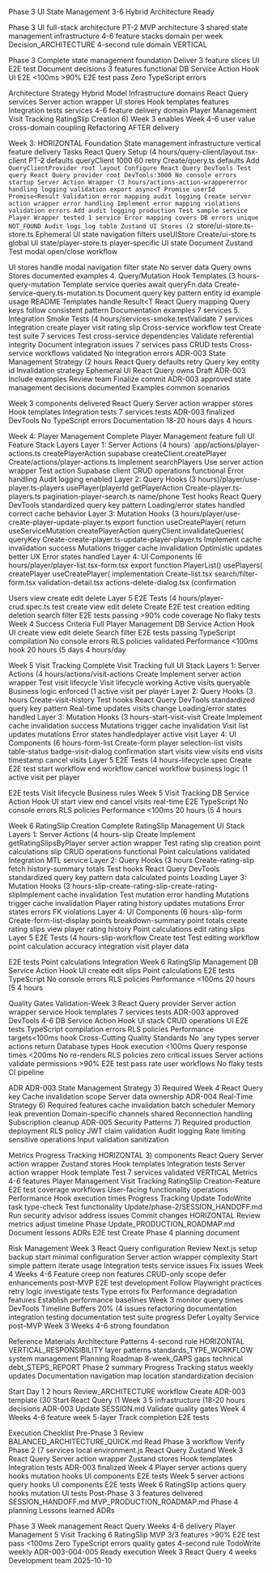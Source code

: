 Phase 3 UI State Management 3-6 Hybrid Architecture Ready

Phase 3 UI full-stack architecture PT-2 MVP architecture 3 shared state management infrastructure 4-6 feature stacks domain per week Decision_ARCHITECTURE 4-second rule domain VERTICAL

Phase 3 Complete state management foundation Deliver 3 feature slices UI E2E test Document decisions 3 features functional DB Service Action Hook UI E2E <100ms >90% E2E test pass Zero TypeScript errors

Architecture Strategy Hybrid Model Infrastructure domains React Query services Server action wrapper UI stores Hook templates features Integration tests services 4-6 feature delivery domain Player Management Visit Tracking RatingSlip Creation 6) Week 3 enables Week 4-6 user value cross-domain coupling Refactoring AFTER delivery

Week 3: HORIZONTAL Foundation State management infrastructure vertical feature delivery Tasks React Query Setup (4 hours/query-client/layout.tsx-client PT-2 defaults queryClient 1000 60 retry Create/query.ts defaults Add `QueryClientProvider root layout Configure React Query DevTools Test query React Query provider root DevTools:3000 No console errors startup Server Action Wrapper (3 hours/actions-action-wrappererror handling logging validation export async<T Promise userId Promise<Result Validation error mapping audit logging Create server action wrapper error handling Implement error mapping violations validation errors Add audit logging production Test sample service Player Wrapper tested 1 service Error mapping covers DB errors unique NOT_FOUND Audit logs_log table Zustand UI Stores (2 `store/ui-store.ts-store.ts Ephemeral UI state navigation filters useUIStore Create/ui-store.ts global UI state/player-store.ts player-specific UI state Document Zustand Test modal open/close workflow

UI stores handle modal navigation filter state No server data Query owns Stores documented examples 4. Query/Mutation Hook Templates (3 hours-query-mutation Template service queries await queryFn.data Create-service-query.ts-mutation.ts Document query key pattern entity id example usage README Templates handle Result<T React Query mapping Query keys follow consistent pattern Documentation examples 7 services 5. Integration Smoke Tests (4 hours/services-smoke.testValidate 7 services Integration create player visit rating slip Cross-service workflow test Create test suite 7 services Test cross-service dependencies Validate referential integrity Document integration issues 7 services pass CRUD tests Cross-service workflows validated No integration errors ADR-003 State Management Strategy (2 hours React Query defaults retry Query key entity id Invalidation strategy Ephemeral UI React Query owns Draft ADR-003 Include examples Review team Finalize commit ADR-003 approved state management decisions documented Examples common scenarios

Week 3 components delivered React Query Server action wrapper stores Hook templates Integration tests 7 services tests ADR-003 finalized DevTools No TypeScript errors Documentation 18-20 hours days 4 hours

Week 4: Player Management Complete Player Management feature full UI Feature Stack Layers Layer 1: Server Actions (4 hours) `app/actions/player-actions.ts createPlayerAction supabase createClient.createPlayer Create/actions/player-actions.ts Implement searchPlayers Use server action wrapper Test action Supabase client CRUD operations functional Error handling Audit logging enabled Layer 2: Query Hooks (3 hours)/player/use-player.ts-players usePlayer(playerId getPlayerAction Create-player.ts-players.ts pagination-player-search.ts name/phone Test hooks React Query DevTools standardized query key pattern Loading/error states handled correct cache behavior Layer 3: Mutation Hooks (3 hours/player/use-create-player-update-player.ts export function useCreatePlayer( return useServiceMutation createPlayerAction queryClient.invalidateQueries( queryKey Create-create-player.ts-update-player-player.ts Implement cache invalidation success Mutations trigger cache invalidation Optimistic updates better UX Error states handled Layer 4: UI Components (6 hours/player/player-list.tsx-form.tsx export function PlayerList() usePlayers( createPlayer useCreatePlayer( implementation Create-list.tsx search/filter-form.tsx validation-detail.tsx actions-delete-dialog.tsx (confirmation

Users view create edit delete Layer 5 E2E Tests (4 hours/player-crud.spec.ts test create view edit delete Create E2E test creation editing deletion search filter E2E tests passing >90% code coverage No flaky tests Week 4 Success Criteria Full Player Management DB Service Action Hook UI create view edit delete Search filter E2E tests passing TypeScript compilation No console errors RLS policies validated Performance <100ms hook 20 hours (5 days 4 hours/day

Week 5 Visit Tracking Complete Visit Tracking full UI Stack Layers 1: Server Actions (4 hours/actions/visit-actions Create Implement server action wrapper Test visit lifecycle Visit lifecycle working Active visits queryable Business logic enforced (1 active visit per player Layer 2: Query Hooks (3 hours Create-visit-history Test hooks React Query DevTools standardized query key pattern Real-time updates visits change Loading/error states handled Layer 3: Mutation Hooks (3 hours-start-visit-visit Create Implement cache invalidation success Mutations trigger cache invalidation Visit list updates mutations Error states handledplayer active visit Layer 4: UI Components (6 hours-form-list Create-form player selection-list visits table-status badge-visit-dialog confirmation start visits view visits end visits timestamp cancel visits Layer 5 E2E Tests (4 hours-lifecycle.spec Create E2E test start workflow end workflow cancel workflow business logic (1 active visit per player

E2E tests Visit lifecycle Business rules Week 5 Visit Tracking DB Service Action Hook UI start view end cancel visits real-time E2E TypeScript No console errors RLS policies Performance <100ms 20 hours (5 4 hours

Week 6 RatingSlip Creation Complete RatingSlip Management UI Stack Layers 1: Server Actions (4 hours-slip Create Implement getRatingSlipsByPlayer server action wrapper Test rating slip creation point calculations slip CRUD operations functional Point calculations validated Integration MTL service Layer 2: Query Hooks (3 hours Create-rating-slip fetch history-summary totals Test hooks React Query DevTools standardized query key pattern data calculated points Loading Layer 3: Mutation Hooks (3 hours-slip-create-rating-slip-create-rating-slipImplement cache invalidation Test mutation error handling Mutations trigger cache invalidation Player rating history updates mutations Error states errors FK violations Layer 4: UI Components (6 hours-slip-form Create-form-list-display points breakdown-summary point totals create rating slips view player rating history Point calculations edit rating slips Layer 5 E2E Tests (4 hours-slip-workflow Create test Test editing workflow point calculation accuracy integration visit player data

E2E tests Point calculations Integration Week 6 RatingSlip Management DB Service Action Hook UI create edit slips Point calculations E2E tests TypeScript No console errors RLS policies Performance <100ms 20 hours (5 4 hours

Quality Gates Validation-Week 3 React Query provider Server action wrapper service Hook templates 7 services tests ADR-003 approved DevTools 4-6 DB Service Action Hook UI stack CRUD operations UI E2E tests TypeScript compilation errors RLS policies Performance targets<100ms hook Cross-Cutting Quality Standards No `any types server actions return<T> Database types Hook execution <100ms Query response times <200ms No re-renders RLS policies zero critical issues Server actions validate permissions >90% E2E test pass rate user workflows No flaky tests CI pipeline

ADR ADR-003 State Management Strategy 3) Required Week 4 React Query key Cache invalidation scope Server data ownership ADR-004 Real-Time Strategy 6) Required features cache invalidation batch scheduler Memory leak prevention Domain-specific channels shared Reconnection handling Subscription cleanup ADR-005 Security Patterns 7) Required production deployment RLS policy JWT claim validation Audit logging Rate limiting sensitive operations Input validation sanitization

Metrics Progress Tracking HORIZONTAL 3) components React Query Server action wrapper Zustand stores Hook templates Integration tests Server action wrapper Hook template Test 7 services validated VERTICAL Metrics 4-6 features Player Management Visit Tracking RatingSlip Creation-Feature E2E test coverage workflows User-facing functionality operations Performance Hook execution times Progress Tracking Update TodoWrite task type-check Test functionality Update/phase-2/SESSION_HANDOFF.md Run security advisor address issues Commit changes HORIZONTAL Review metrics adjust timeline Phase Update_PRODUCTION_ROADMAP.md Document lessons ADRs E2E test Create Phase 4 planning document

Risk Management Week 3 React Query configuration Review Next.js setup backup start minimal configuration Server action wrapper complexity Start simple pattern iterate usage Integration tests service issues Fix issues Week 4 Weeks 4-6 Feature creep non features CRUD-only scope defer enhancements post-MVP E2E test development Follow Playwright practices retry logic investigate tests Type errors fix Performance degradation features Establish performance baselines Week 3 monitor query times DevTools Timeline Buffers 20% (4 issues refactoring documentation integration testing documentation test suite progress Defer Loyalty Service post-MVP Week 3 Weeks 4-6 strong foundation

Reference Materials Architecture Patterns 4-second rule HORIZONTAL VERTICAL_RESPONSIBILITY layer patterns standards_TYPE_WORKFLOW system management Planning Roadmap 8-week_GAPS gaps technical debt_STEPS_REPORT Phase 2 summary Progress Tracking status weekly updates Documentation navigation map location standardization decision

Start Day 1 2 hours Review_ARCHITECTURE workflow Create ADR-003 template (30 Start React Query (1 Week 3 5 infrastructure (18-20 hours decisions ADR-003 Update SESSION.md Validate quality gates Week 4 Weeks 4-6 feature week 5-layer Track completion E2E tests

Execution Checklist Pre-Phase 3 Review BALANCED_ARCHITECTURE_QUICK.md Read Phase 3 workflow Verify Phase 2 (7 services local environment.js React Query Zustand Week 3 React Query Server action wrapper Zustand stores Hook templates Integration tests ADR-003 finalized Week 4 Player server actions query hooks mutation hooks UI components E2E tests Week 5 server actions query hooks UI components E2E tests Week 6 RatingSlip actions query hooks mutation UI tests Post-Phase 3 3 features delivered SESSION_HANDOFF.md MVP_PRODUCTION_ROADMAP.md Phase 4 planning Lessons learned ADRs

Phase 3 Week management React Query Weeks 4-6 delivery Player Management 5 Visit Tracking 6 RatingSlip MVP 3/3 features >90% E2E test pass <100ms Zero TypeScript errors quality gates 4-second rule TodoWrite weekly ADR-003-004-005 Ready execution Week 3 React Query 4 weeks Development team 2025-10-10
